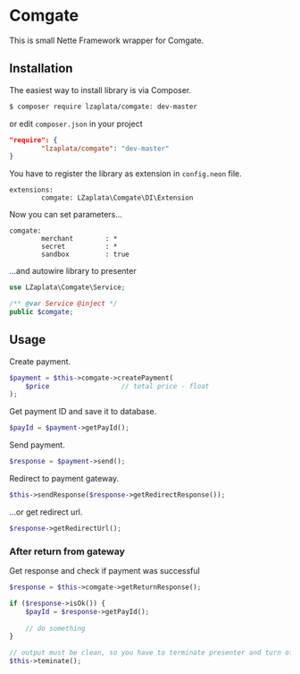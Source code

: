 # Comgate
This is small Nette Framework wrapper for Comgate.

## Installation
The easiest way to install library is via Composer.

````sh
$ composer require lzaplata/comgate: dev-master
````
or edit `composer.json` in your project

````json
"require": {
        "lzaplata/comgate": "dev-master"
}
````

You have to register the library as extension in `config.neon` file.

````neon
extensions:
        comgate: LZaplata\Comgate\DI\Extension
````

Now you can set parameters...

````neon
comgate:
        merchant        : *
        secret          : *
        sandbox         : true                    
````

...and autowire library to presenter

````php
use LZaplata\Comgate\Service;

/** @var Service @inject */
public $comgate;
````

## Usage
Create payment.

````php
$payment = $this->comgate->createPayment(
    $price                  // total price - float
);
````

Get payment ID and save it to database.

````php
$payId = $payment->getPayId();
````

Send payment.

````php
$response = $payment->send();
````

Redirect to payment gateway.

````php
$this->sendResponse($response->getRedirectResponse());
````

...or get redirect url.

````php
$response->getRedirectUrl();
````

### After return from gateway
Get response and check if payment was successful

````php
$response = $this->comgate->getReturnResponse();

if ($response->isOk()) {
    $payId = $response->getPayId();
    
    // do something
}

// output must be clean, so you have to terminate presenter and turn off Tracy
$this->teminate();
````